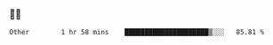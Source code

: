 ### 👨‍💻

<!--START_SECTION:waka-->

```text
Other        1 hr 58 mins    █████████████████████▒░░░   85.81 %
```

<!--END_SECTION:waka-->
